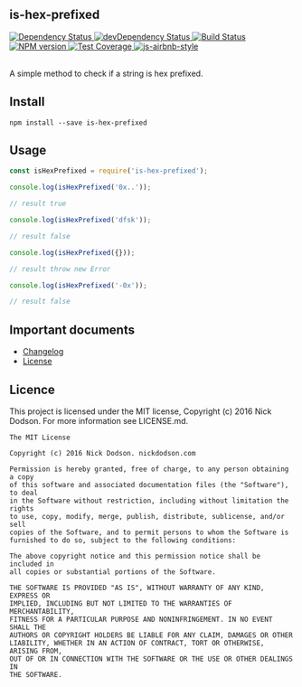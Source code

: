 ## is-hex-prefixed

<div>
  <!-- Dependency Status -->
  <a href="https://david-dm.org/silentcicero/is-hex-prefixed">
    <img src="https://david-dm.org/silentcicero/is-hex-prefixed.svg"
    alt="Dependency Status" />
  </a>

  <!-- devDependency Status -->
  <a href="https://david-dm.org/silentcicero/is-hex-prefixed#info=devDependencies">
    <img src="https://david-dm.org/silentcicero/is-hex-prefixed/dev-status.svg" alt="devDependency Status" />
  </a>

  <!-- Build Status -->
  <a href="https://travis-ci.org/SilentCicero/is-hex-prefixed">
    <img src="https://travis-ci.org/SilentCicero/is-hex-prefixed.svg"
    alt="Build Status" />
  </a>

  <!-- NPM Version -->
  <a href="https://www.npmjs.org/package/is-hex-prefixed">
    <img src="http://img.shields.io/npm/v/is-hex-prefixed.svg"
    alt="NPM version" />
  </a>

  <!-- Test Coverage -->
  <a href="https://coveralls.io/r/SilentCicero/is-hex-prefixed">
    <img src="https://coveralls.io/repos/github/SilentCicero/is-hex-prefixed/badge.svg" alt="Test Coverage" />
  </a>

  <!-- Javascript Style -->
  <a href="http://airbnb.io/javascript/">
    <img src="https://img.shields.io/badge/code%20style-airbnb-brightgreen.svg" alt="js-airbnb-style" />
  </a>
</div>

<br />

A simple method to check if a string is hex prefixed.

## Install

```
npm install --save is-hex-prefixed
```

## Usage

```js
const isHexPrefixed = require('is-hex-prefixed');

console.log(isHexPrefixed('0x..'));

// result true

console.log(isHexPrefixed('dfsk'));

// result false

console.log(isHexPrefixed({}));

// result throw new Error

console.log(isHexPrefixed('-0x'));

// result false
```

## Important documents

- [Changelog](CHANGELOG.md)
- [License](https://raw.githubusercontent.com/silentcicero/is-hex-prefixed/master/LICENSE)

## Licence

This project is licensed under the MIT license, Copyright (c) 2016 Nick Dodson. For more information see LICENSE.md.

```
The MIT License

Copyright (c) 2016 Nick Dodson. nickdodson.com

Permission is hereby granted, free of charge, to any person obtaining a copy
of this software and associated documentation files (the "Software"), to deal
in the Software without restriction, including without limitation the rights
to use, copy, modify, merge, publish, distribute, sublicense, and/or sell
copies of the Software, and to permit persons to whom the Software is
furnished to do so, subject to the following conditions:

The above copyright notice and this permission notice shall be included in
all copies or substantial portions of the Software.

THE SOFTWARE IS PROVIDED "AS IS", WITHOUT WARRANTY OF ANY KIND, EXPRESS OR
IMPLIED, INCLUDING BUT NOT LIMITED TO THE WARRANTIES OF MERCHANTABILITY,
FITNESS FOR A PARTICULAR PURPOSE AND NONINFRINGEMENT. IN NO EVENT SHALL THE
AUTHORS OR COPYRIGHT HOLDERS BE LIABLE FOR ANY CLAIM, DAMAGES OR OTHER
LIABILITY, WHETHER IN AN ACTION OF CONTRACT, TORT OR OTHERWISE, ARISING FROM,
OUT OF OR IN CONNECTION WITH THE SOFTWARE OR THE USE OR OTHER DEALINGS IN
THE SOFTWARE.
```
